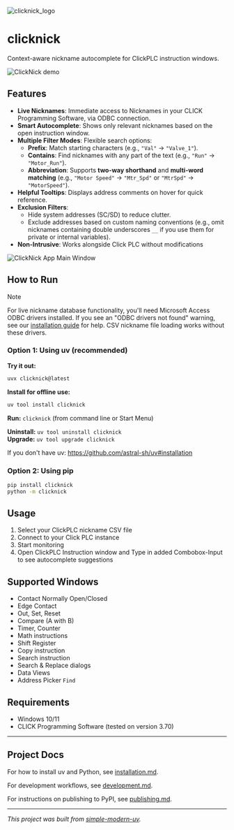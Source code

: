 ![clicknick_logo](https://github.com/user-attachments/assets/2cb7f411-3174-478c-a6c9-409aaa788376)

# clicknick

Context-aware nickname autocomplete for ClickPLC instruction windows.

![ClickNick demo](https://github.com/user-attachments/assets/0275dcf4-6d79-4775-8763-18b13e8fd3a3)

## Features

- **Live Nicknames**: Immediate access to Nicknames in your CLICK Programming Software, via ODBC connection.
- **Smart Autocomplete**: Shows only relevant nicknames based on the open instruction window.
- **Multiple Filter Modes**: Flexible search options:  
  - **Prefix**: Match starting characters (e.g., `"Val"` → `"Valve_1"`).  
  - **Contains**: Find nicknames with any part of the text (e.g., `"Run"` → `"Motor_Run"`).  
  - **Abbreviation**: Supports **two-way shorthand** and **multi-word matching** (e.g., `"Motor Speed"` → `"Mtr_Spd"` or `"MtrSpd"` → `"MotorSpeed"`).
- **Helpful Tooltips**: Displays address comments on hover for quick reference.
- **Exclusion Filters**:  
  - Hide system addresses (SC/SD) to reduce clutter.  
  - Exclude addresses based on custom naming conventions (e.g., omit nicknames containing double underscores `__` if you use them for private or internal variables).  
- **Non-Intrusive**: Works alongside Click PLC without modifications

![ClickNick App Main Window](https://github.com/user-attachments/assets/5d40e719-5aa8-4bfd-a2f7-56b255ff0a04)



## How to Run
> [!NOTE]
> For live nickname database functionality, you'll need Microsoft Access ODBC drivers installed. If you see an "ODBC drivers not found" warning, see our [installation guide](https://github.com/ssweber/clicknick/issues/17) for help. CSV nickname file loading works without these drivers.

### Option 1: Using uv (recommended)
**Try it out:**
```cmd
uvx clicknick@latest
```

**Install for offline use:**
```cmd
uv tool install clicknick
```

**Run:** `clicknick` (from command line or Start Menu)

**Uninstall:** `uv tool uninstall clicknick`  
**Upgrade:** `uv tool upgrade clicknick`

If you don't have uv: https://github.com/astral-sh/uv#installation

### Option 2: Using pip
```cmd
pip install clicknick
python -m clicknick
```

## Usage

1. Select your ClickPLC nickname CSV file
2. Connect to your Click PLC instance
3. Start monitoring
4. Open ClickPLC Instruction window and Type in added Combobox-Input to see autocomplete suggestions

## Supported Windows

- Contact Normally Open/Closed
- Edge Contact
- Out, Set, Reset
- Compare (A with B)
- Timer, Counter
- Math instructions
- Shift Register
- Copy instruction
- Search instruction
- Search & Replace dialogs
- Data Views
- Address Picker `Find`

## Requirements

- Windows 10/11
- CLICK Programming Software (tested on version 3.70)

* * *

## Project Docs

For how to install uv and Python, see [installation.md](installation.md).

For development workflows, see [development.md](development.md).

For instructions on publishing to PyPI, see [publishing.md](publishing.md).

* * *

*This project was built from
[simple-modern-uv](https://github.com/jlevy/simple-modern-uv).*

